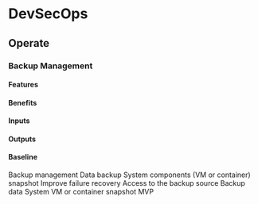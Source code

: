 # DevSecOps

## Operate

### Backup Management

#### Features

#### Benefits

#### Inputs

#### Outputs

#### Baseline

Backup
management
Data backup
System components (VM
or container) snapshot
Improve
failure
recovery
Access to the
backup source
Backup data
System VM or
container snapshot
MVP
